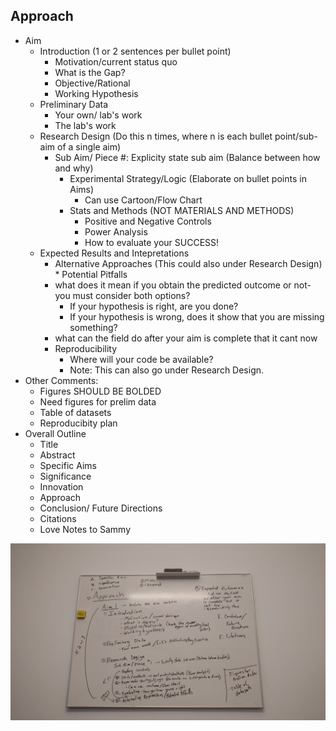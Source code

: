 ## Approach
  * Aim
    * Introduction (1 or 2 sentences per bullet point)
      * Motivation/current status quo
      * What is the Gap?
      * Objective/Rational
      * Working Hypothesis
    * Preliminary Data
      * Your own/ lab's work
      * The lab's work
    * Research Design (Do this n times, where n is each bullet point/sub-aim of a single aim)
       * Sub Aim/ Piece #: Explicity state sub aim (Balance between how and why)
         * Experimental Strategy/Logic (Elaborate on bullet points in Aims)
           * Can use Cartoon/Flow Chart
         * Stats and Methods (NOT MATERIALS AND METHODS)
           * Positive and Negative Controls
           * Power Analysis
           * How to evaluate your SUCCESS!
    * Expected Results and Intepretations
      * Alternative Approaches (This could also under Research Design)
            * Potential Pitfalls
      * what does it mean if you obtain the predicted outcome or not-you must consider both options? 
         * If your hypothesis is right, are you done?
         * If your hypothesis is wrong, does it show that you are missing something?
      * what can the field do after your aim is complete that it cant now
      * Reproducibility
        * Where will your code be available?
        * Note: This can also go under Research Design.
 * Other Comments:
   * Figures SHOULD BE BOLDED
   * Need figures for prelim data
   * Table of datasets
   * Reproducibity plan
 * Overall Outline
   * Title
   * Abstract
   * Specific Aims
   * Significance
   * Innovation
   * Approach
   * Conclusion/ Future Directions
   * Citations
   * Love Notes to Sammy

![](approach_whiteboard.jpg?raw=true)
